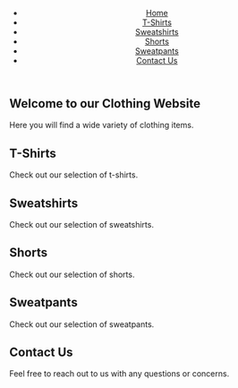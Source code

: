 <!DOCTYPE html>
<html>
<head>
  <title>Clothing Website</title>
</head>
<body>
  <header>
    <nav>
      <ul>
        <li><a href="#home">Home</a></li>
        <li><a href="#tshirts">T-Shirts</a></li>
        <li><a href="#sweatshirts">Sweatshirts</a></li>
        <li><a href="#shorts">Shorts</a></li>
        <li><a href="#sweatpants">Sweatpants</a></li>
        <li><a href="#contact">Contact Us</a></li>
      </ul>
    </nav>
  </header>
  <section id="home">
    <h1>Welcome to our Clothing Website</h1>
    <p>Here you will find a wide variety of clothing items.</p>
  </section>
  <section id="tshirts">
    <h2>T-Shirts</h2>
    <p>Check out our selection of t-shirts.</p>
  </section>
  <section id="sweatshirts">
    <h2>Sweatshirts</h2>
    <p>Check out our selection of sweatshirts.</p>
  </section>
  <section id="shorts">
    <h2>Shorts</h2>
    <p>Check out our selection of shorts.</p>
  </section>
  <section id="sweatpants">
    <h2>Sweatpants</h2>
    <p>Check out our selection of sweatpants.</p>
  </section>
  <section id="contact">
    <h2>Contact Us</h2>
    <p>Feel free to reach out to us with any questions or concerns.</p>
  </section>
</body>
</html>

